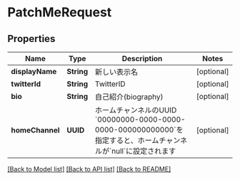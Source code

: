 # PatchMeRequest

## Properties
Name | Type | Description | Notes
------------ | ------------- | ------------- | -------------
**displayName** | **String** | 新しい表示名 | [optional] 
**twitterId** | **String** | TwitterID | [optional] 
**bio** | **String** | 自己紹介(biography) | [optional] 
**homeChannel** | **UUID** | ホームチャンネルのUUID &#x60;00000000-0000-0000-0000-000000000000&#x60;を指定すると、ホームチャンネルが&#x60;null&#x60;に設定されます | [optional] 

[[Back to Model list]](../README.md#documentation-for-models) [[Back to API list]](../README.md#documentation-for-api-endpoints) [[Back to README]](../README.md)


